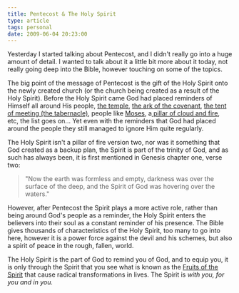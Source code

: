 ```yaml
---
title: Pentecost & The Holy Spirit
type: article
tags: personal
date: 2009-06-04 20:23:00
---
```


Yesterday I started talking about Pentecost, and I didn't really go into a huge amount of detail. I wanted to talk about it a little bit more about it today, not really going deep into the Bible, however touching on some of the topics.

The big point of the message of Pentecost is the gift of the Holy Spirit onto the newly created church (or the church being created as a result of the Holy Spirit). Before the Holy Spirit came God had placed reminders of Himself all around His people, <a href="https://www.biblegateway.com/passage/?search=1%20Kings%206;&amp;version=31;">the temple</a>, <a href="https://www.biblegateway.com/passage/?book_id=4&amp;chapter=10&amp;verse=33&amp;version=31&amp;context=verse">the ark of the covenant</a>, <a href="https://www.biblegateway.com/passage/?search=Exodus%2025:1-9;&amp;version=31;">the tent of meeting (the&nbsp;tabernacle)</a>, people like <a href="https://www.biblegateway.com/passage/?search=Exodus%202;&amp;version=31;">Moses</a>, a<a href="https://www.biblegateway.com/passage/?book_id=2&amp;chapter=13&amp;verse=21&amp;version=31&amp;context=verse"> pillar of cloud and fire</a>, etc, the list goes on... Yet even with the reminders that God had placed around the people they still managed to ignore Him quite regularly.

The Holy Spirit isn't a pillar of fire version two, nor was it something that God created as a backup plan, the Spirit is part of the trinity of God, and as such has always been, it is first mentioned in Genesis chapter one, verse two:

> "Now the earth was formless and empty, darkness was over the surface of the deep, and the Spirit of God was hovering over the waters."

However, after Pentecost the Spirit plays a more active role, rather than being around God's people as a reminder, the Holy Spirit enters the believers into their soul as a constant reminder of his presence. The Bible gives thousands of characteristics of the Holy Spirit, too many to go into here, however it is a power force against the devil and his schemes, but also a spirit of peace in the rough, fallen, world.

The Holy Spirit is the part of God to remind you of God, and to equip you, it is only through the Spirit that you see what is known as the <a href="https://www.biblegateway.com/passage/?search=Galatians%205:22-25;&amp;version=31;">Fruits of the Spirit</a> that cause radical transformations in lives. The Spirit is <i>with you, for you and in you.</i>
